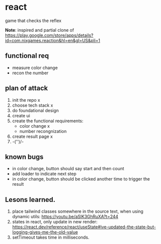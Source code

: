 # react
game that checks the reflex

**Note**: inspired and partial clone of https://play.google.com/store/apps/details?id=com.nixgames.reaction&hl=en&gl=US&pli=1

## functional req

- measure color change
- recon the number

## plan of attack

1. init the repo x
2. choose tech stack x 
3. do foundational design
4. create ui 
5. create the functional requirements:
    - color change x
    - number recongnization
6. create result page x
7. -\('')/-

## known bugs

- in color change, button should say start and then count
- add loader to indicate next step
- in color change, button should be clicked another time to trigger the result

## Lesons learned.

1. place tailwind classes somewhere in the source text, when using dynamic utils: https://youtu.be/aSlK3GhRuXA?t=244
2. states in react, only update in new render: https://react.dev/reference/react/useState#ive-updated-the-state-but-logging-gives-me-the-old-value
3. setTimeout takes time in milliseconds. 
